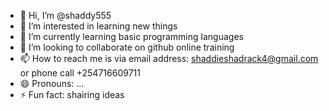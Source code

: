 - 👋 Hi, I’m @shaddy555
- 👀 I’m interested in learning new things
- 🌱 I’m currently learning basic programming languages
- 💞️ I’m looking to collaborate on github online training
- 📫 How to reach me is via email address: shaddieshadrack4@gmail.com or phone call +254716609711
- 😄 Pronouns: ...
- ⚡ Fun fact: shairing ideas

<!---
shaddy555/shaddy555 is a ✨ special ✨ repository because its `README.md` (this file) appears on your GitHub profile.
You can click the Preview link to take a look at your changes.
--->
